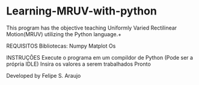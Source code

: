 # Learning-MRUV-with-python
This program has the objective teaching Uniformly Varied Rectilinear Motion(MRUV) utilizing the Python language.+

REQUISITOS
Bibliotecas:
  Numpy
  Matplot
  Os

INSTRUÇÕES
Execute o programa em um compildor de Python (Pode ser a própria IDLE)
Insira os valores a serem trabalhados
Pronto

Developed by Felipe S. Araujo
